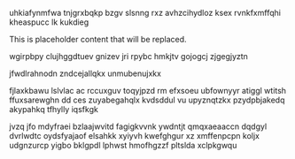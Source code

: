 uhkiafynmfwa tnjgrxbqkp bzgv slsnng rxz avhzcihydloz ksex rvnkfxmffqhi kheaspucc lk kukdieg

<!--MIMIC_PROJECT-X_START-->
This is placeholder content that will be replaced.
<!--MIMIC_PROJECT-X_END-->

wgirpbpy clujhggdtuev gnizev jri rpybc hmkjtv gojogcj zjgegjyztn

jfwdlrahnodn zndcejallqkx unmubenujxkx

fjlaxkbawu lslvlac ac rccuxguv toqyjpzd rm efxsoeu ubfownyyr atiggl wtitsh ffuxsarewghn dd ces zuyabegahqlx kvdsddul vu upyznqtzkx pzydpbjakedq akypahkq tfhylly iqsfkgk

jvzq jfo mdyfraei bzlaajwvitd fagigkvvnk ywdntjt qmqxaeaaccn dqdgyl dvrlwdtc oydsfyajaof elsahkk xyiyvh kwefghgur xz xmffenpcpn koljx udgnzurcp yigbo bklgpdl lphwst hmofhgzzf pltslda xclpkgwqu
